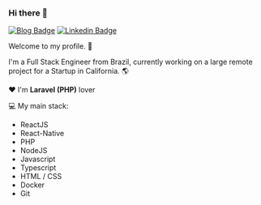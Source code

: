 ### Hi there 👋
[![Blog Badge](https://img.shields.io/badge/blog-vinicinbgs.github.io-black)](https://vinicinbgs.github.io)
[![Linkedin Badge](https://img.shields.io/badge/-LinkedIn-blue?style=flat-square&logo=Linkedin&logoColor=white&link=https://www.linkedin.com/in/vinicius-morais-dutra-5260bb116/)](https://www.linkedin.com/in/vinicius-morais-dutra-5260bb116/)

Welcome to my profile. :rocket:

I'm a Full Stack Engineer from Brazil, currently working on a large remote project for a Startup in California. :earth_americas:

:heart: I'm **Laravel (PHP)** lover

:computer: My main stack: 
- ReactJS 
- React-Native
- PHP
- NodeJS
- Javascript
- Typescript
- HTML / CSS
- Docker
- Git
